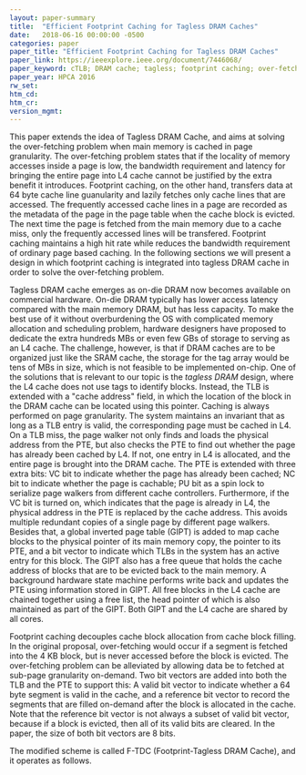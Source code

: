 ```yaml
---
layout: paper-summary
title:  "Efficient Footprint Caching for Tagless DRAM Caches"
date:   2018-06-16 00:00:00 -0500
categories: paper
paper_title: "Efficient Footprint Caching for Tagless DRAM Caches"
paper_link: https://ieeexplore.ieee.org/document/7446068/
paper_keyword: cTLB; DRAM cache; tagless; footprint caching; over-fetching
paper_year: HPCA 2016
rw_set: 
htm_cd: 
htm_cr: 
version_mgmt: 
---
```


This paper extends the idea of Tagless DRAM Cache, and aims at solving the over-fetching
problem when main memory is cached in page granularity. The over-fetching problem states that
if the locality of memory accesses inside a page is low, the bandwidth requirement and latency for 
bringing the entire page into L4 cache cannot be justified by the extra benefit it introduces. Footprint 
caching, on the other hand, transfers data at 64 byte cache line guanularity and lazily fetches only cache 
lines that are accessed. The frequently accessed cache lines in a page are recorded as the metadata
of the page in the page table when the cache block is evicted. The next time the page is fetched from the main 
memory due to a cache miss, only the frequently accessed lines will be transfered. Footprint caching maintains 
a high hit rate while reduces the bandwidth requirement of ordinary page based caching. In the following sections
we will present a design in which footprint caching is integrated into tagless DRAM cache in order to 
solve the over-fetching problem.

Tagless DRAM cache emerges as on-die DRAM now becomes available on commercial hardware. On-die DRAM
typically has lower access latency compared with the main memory DRAM, but has less capacity. To make the 
best use of it without overburdening the OS with complicated memory allocation and scheduling problem, hardware 
designers have proposed to dedicate the extra hundreds MBs or even few GBs of storage to serving as an L4 cache. 
The challenge, however, is that if DRAM caches are to be organized just like the SRAM cache, the storage 
for the tag array would be tens of MBs in size, which is not feasible to be implemented on-chip. One of the solutions
that is relevant to our topic is the *tagless DRAM* design, where the L4 cache does not use tags to identify blocks.
Instead, the TLB is extended with a "cache address" field, in which the location of the block in the DRAM cache 
can be located using this pointer. Caching is always performed on page granularity. The system maintains an 
invariant that as long as a TLB entry is valid, the corresponding page must be cached in L4. On a TLB miss, the 
page walker not only finds and loads the physical address from the PTE, but also checks the PTE to find out 
whether the page has already been cached by L4. If not, one entry in L4 is allocated, and the entire page is 
brought into the DRAM cache. The PTE is extended with three extra bits: VC bit to indicate whether the page 
has already been cached; NC bit to indicate whether the page is cachable; PU bit as a spin lock to serialize
page walkers from different cache controllers. Furthermore, if the VC bit is turned on, which indicates that
the page is already in L4, the physical address in the PTE is replaced by the cache address. This avoids multiple 
redundant copies of a single page by different page walkers. Besides that, a global inverted page table (GIPT)
is added to map cache blocks to the physical pointer of its main memory copy, the pointer to its PTE, and a bit vector
to indicate which TLBs in the system has an active entry for this block. The GIPT also has a free queue that holds 
the cache address of blocks that are to be evicted back to the main memory. A background hardware state machine 
performs write back and updates the PTE using information stored in GIPT. All free blocks in the L4 cache are 
chained together using a free list, the head pointer of which is also maintained as part of the GIPT. Both GIPT
and the L4 cache are shared by all cores.

Footprint caching decouples cache block allocation from cache block filling. In the original proposal, over-fetching
would occur if a segment is fetched into the 4 KB block, but is never accessed before the block is evicted.
The over-fetching problem can be alleviated by allowing data be to fetched at sub-page granularity on-demand. Two bit 
vectors are added into both the TLB and the PTE to support this: A valid bit vector to indicate whether a 64 byte segment 
is valid in the cache, and a reference bit vector to record the segments that are filled on-demand after the block is 
allocated in the cache. Note that the reference bit vector is not always a subset of valid bit vector, because if a block
is evicted, then all of its valid bits are cleared. In the paper, the size of both bit vectors are 8 bits. 

The modified scheme is called F-TDC (Footprint-Tagless DRAM Cache), and it operates as follows.
